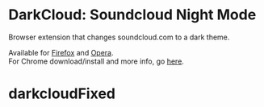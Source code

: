 # DarkCloud: Soundcloud Night Mode
Browser extension that changes soundcloud.com to a dark theme.

Available for <a href="https://addons.mozilla.org/en-US/firefox/addon/darkcloud/">Firefox</a> and <a href="https://addons.opera.com/en-gb/extensions/details/darkcloud/">Opera</a>.<br>
For Chrome download/install and more info, go <a href="http://deathgrips.dx.am/darkcloud.php">here</a>.
# darkcloudFixed
